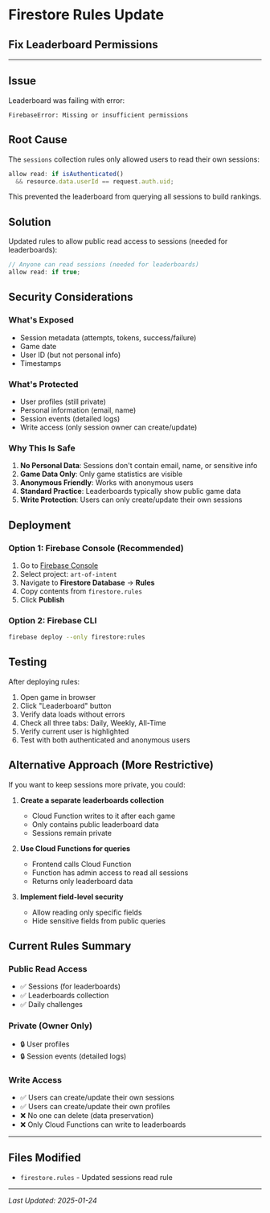 # Firestore Rules Update
## Fix Leaderboard Permissions

---

## Issue

Leaderboard was failing with error:
```
FirebaseError: Missing or insufficient permissions
```

## Root Cause

The `sessions` collection rules only allowed users to read their own sessions:
```javascript
allow read: if isAuthenticated() 
  && resource.data.userId == request.auth.uid;
```

This prevented the leaderboard from querying all sessions to build rankings.

## Solution

Updated rules to allow public read access to sessions (needed for leaderboards):
```javascript
// Anyone can read sessions (needed for leaderboards)
allow read: if true;
```

## Security Considerations

### What's Exposed
- Session metadata (attempts, tokens, success/failure)
- Game date
- User ID (but not personal info)
- Timestamps

### What's Protected
- User profiles (still private)
- Personal information (email, name)
- Session events (detailed logs)
- Write access (only session owner can create/update)

### Why This Is Safe
1. **No Personal Data**: Sessions don't contain email, name, or sensitive info
2. **Game Data Only**: Only game statistics are visible
3. **Anonymous Friendly**: Works with anonymous users
4. **Standard Practice**: Leaderboards typically show public game data
5. **Write Protection**: Users can only create/update their own sessions

## Deployment

### Option 1: Firebase Console (Recommended)
1. Go to [Firebase Console](https://console.firebase.google.com/)
2. Select project: `art-of-intent`
3. Navigate to **Firestore Database** → **Rules**
4. Copy contents from `firestore.rules`
5. Click **Publish**

### Option 2: Firebase CLI
```bash
firebase deploy --only firestore:rules
```

## Testing

After deploying rules:
1. Open game in browser
2. Click "Leaderboard" button
3. Verify data loads without errors
4. Check all three tabs: Daily, Weekly, All-Time
5. Verify current user is highlighted
6. Test with both authenticated and anonymous users

## Alternative Approach (More Restrictive)

If you want to keep sessions more private, you could:

1. **Create a separate leaderboards collection**
   - Cloud Function writes to it after each game
   - Only contains public leaderboard data
   - Sessions remain private

2. **Use Cloud Functions for queries**
   - Frontend calls Cloud Function
   - Function has admin access to read all sessions
   - Returns only leaderboard data

3. **Implement field-level security**
   - Allow reading only specific fields
   - Hide sensitive fields from public queries

## Current Rules Summary

### Public Read Access
- ✅ Sessions (for leaderboards)
- ✅ Leaderboards collection
- ✅ Daily challenges

### Private (Owner Only)
- 🔒 User profiles
- 🔒 Session events (detailed logs)

### Write Access
- ✅ Users can create/update their own sessions
- ✅ Users can create/update their own profiles
- ❌ No one can delete (data preservation)
- ❌ Only Cloud Functions can write to leaderboards

---

## Files Modified

- `firestore.rules` - Updated sessions read rule

---

*Last Updated: 2025-01-24*
